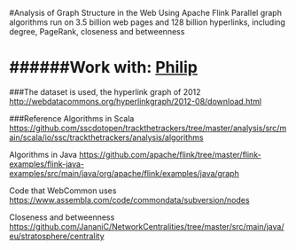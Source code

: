 #Analysis of Graph Structure in the Web Using Apache Flink 
Parallel graph algorithms run on  3.5 billion web pages and 128 billion hyperlinks,
including degree, PageRank, closeness and betweenness

######Work with: [Philip](https://github.com/philip-raschke)
=================
###The dataset is used, the hyperlink graph of 2012
http://webdatacommons.org/hyperlinkgraph/2012-08/download.html

###Reference
Algorithms in Scala 
https://github.com/sscdotopen/trackthetrackers/tree/master/analysis/src/main/scala/io/ssc/trackthetrackers/analysis/algorithms

Algorithms in Java
https://github.com/apache/flink/tree/master/flink-examples/flink-java-examples/src/main/java/org/apache/flink/examples/java/graph

Code that WebCommon uses
https://www.assembla.com/code/commondata/subversion/nodes

Closeness and betweenness
https://github.com/JananiC/NetworkCentralities/tree/master/src/main/java/eu/stratosphere/centrality

